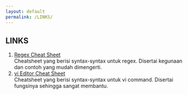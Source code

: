 ```yaml
---
layout: default
permalink: /LINKS/
---
```


## LINKS

1. [Regex Cheat Sheet](https://developer.mozilla.org/en-US/docs/Web/JavaScript/Guide/Regular_Expressions/Cheatsheet)<br>
Cheatsheet yang berisi syntax-syntax untuk regex. Disertai kegunaan dan contoh yang mudah dimengerti.
2. [vi Editor Cheat Sheet](http://www.atmos.albany.edu/daes/atmclasses/atm350/vi_cheat_sheet.pdf)<br>
Cheatsheet yang berisi syntax-syntax untuk vi command. Disertai fungsinya sehingga sangat membantu.
